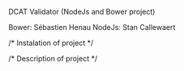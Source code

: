 DCAT Validator (NodeJs and Bower project)

Bower: Sébastien Henau
NodeJs: Stan Callewaert

/* Instalation of project */

/* Description of project */